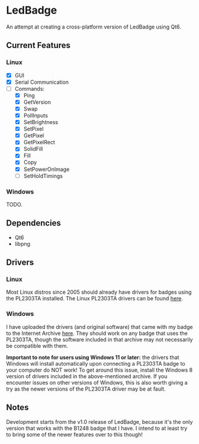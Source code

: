 # LedBadge
An attempt at creating a cross-platform version of LedBadge using Qt6.

## Current Features
### Linux
 - [x] GUI
 - [x] Serial Communication
 - [ ] Commands:
    - [x] Ping
    - [x] GetVersion
    - [x] Swap
    - [x] PollInputs
    - [x] SetBrightness
    - [x] SetPixel
    - [x] GetPixel
    - [x] GetPixelRect
    - [x] SolidFill
    - [x] Fill
    - [x] Copy
    - [x] SetPowerOnImage
    - [ ] SetHoldTimings

### Windows
TODO.

## Dependencies
* Qt6
* libpng

## Drivers
### Linux
Most Linux distros since 2005 should already have drivers for badges using the PL2303TA installed. The Linux PL2303TA drivers can be found [here](https://github.com/torvalds/linux/blob/master/drivers/usb/serial/pl2303.c).

### Windows
I have uploaded the drivers (and original software) that came with my badge to the Internet Archive [here](https://archive.org/details/a16nf-drivers-6.40). They should work on any badge that uses the PL2303TA, though the software included in that archive may not necessarily be compatible with them.

**Important to note for users using Windows 11 or later:** the drivers that Windows will install automatically upon connecting a PL2303TA badge to your computer do NOT work! To get around this issue, install the Windows 8 version of drivers included in the above-mentioned archive. If you encounter issues on other versions of Windows, this is also worth giving a try as the newer versions of the PL2303TA driver may be at fault.

## Notes
Development starts from the v1.0 release of LedBadge, because it's the only version that works with the B1248 badge that I have.
I intend to at least try to bring some of the newer features over to this though!

